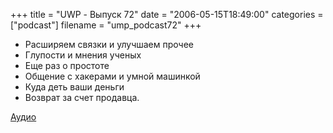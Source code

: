 +++
title = "UWP - Выпуск 72"
date = "2006-05-15T18:49:00"
categories = ["podcast"]
filename = "ump_podcast72"
+++


- Расширяем связки и улучшаем прочее
- Глупости и мнения ученых
- Еще раз о простоте
- Общение с хакерами и умной машинкой
- Куда деть ваши деньги
- Возврат за счет продавца.

[Аудио](https://podcast.umputun.com/media/ump_podcast72.mp3)
<audio src="https://podcast.umputun.com/media/ump_podcast72.mp3" preload="none">